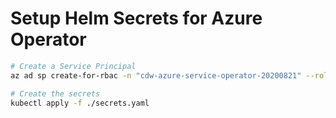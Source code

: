 # Setup Helm Secrets for Azure Operator

```bash
# Create a Service Principal
az ad sp create-for-rbac -n "cdw-azure-service-operator-20200821" --role contributor  --scopes /subscriptions/b9c770d1-cde9-4da3-ae40-95ce1a4fac0c

# Create the secrets
kubectl apply -f ./secrets.yaml
```